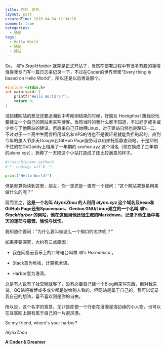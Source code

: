 ```yaml
---
title: 你好，世界。
layout: post
createdTime: 2016-04-04 12:34:18
comment: true
categories:
  - 随记
tags:
  - Hello World
  - 随记
  - 建站
---
```

So， *喵's StackHarbor* 就算是正式开站了，当然在部署过程中有很多有趣的事情值得我专门写一篇日志来记录一下，不过在Coder的世界里面"Every thing is based on Hello World"，所以还是以后再说那个。   

<!--more-->

``` c
#include <stdio.h>
int main(void) {
    printf("Hello World!\n");
    return 0;
}
```

说起建网站的想法还要追溯到中考刚刚结束的时候，好朋友 *Hackghost* 跟我说他要建立一个自己的网站用来写博客。当然当时的我什么都不知道，不过好歹或多或少参与了他网站的建设。再后来自己开始用Linux，对于建站自然也是略知一二。不过对于一个高中生而言租用域名和VPS的钱也不是很轻易就能负担的起的。直到今年的愚人节那天Google到GitHub Page服务可以用来托管静态网站，于是抑制不住的在GoDaddy上租用了一年期的 *sxshax.xyz* 这个域名（现在换成了三年期的alynx.xyz），折腾了一天把这个小站打造成了还比较满意的样子。   

``` python
#!/usr/bin/env python3
#-*- coding: utf-8 -*-

print("Hello World!")
```

但是就算你读到这里，朋友，你一定还是一直有一个疑问：“这个网站究竟是用来做什么的呢？”   

简而言之，**这是一个名叫 *AlynxZhou* 的人利用 *alynx.xyz* 这个域名及hexo和GitHub Page还有Spacemacs、Gentoo GNU/Linux建立的一个名叫 *喵's StackHarbor* 的网站，他在这里用他还很生疏的Markdown，记录下他生活中每天的迷茫与感慨、愉悦与忧伤。**   

我知道你要问：“为什么要叫做这么一个拗口的名字呢？”   

如果非要深究，大约有三点原因：  

-   我在网易云音乐上的口琴电台叫做 *喵's Harmonica* 。

-   Stack意为堆栈，计算机术语。

-   Harbor意为港湾。   

总是有人说有了社交圈就够了，没有必要自己建一个Blog用来写东西，但对我来说。QQ贴吧微博或多或少都是说给别人看的，但网站是属于自己的，我可以记录我自己的想法，喜不喜欢则是你的自由。   

所以说，这个名字的寓意，无非是即使一个行走在漫漫星海边缘的小人物，也可以在互联网上拥有属于自己的一片避风港。   

So my friend, where's your harbor?   

*AlynxZhou*

**A Coder & Dreamer**
